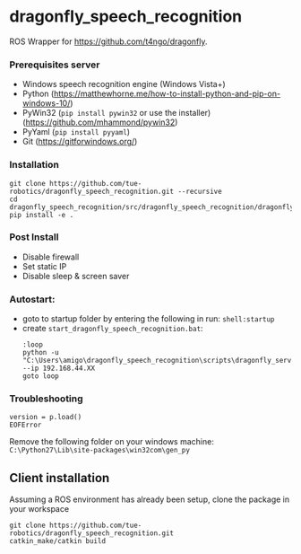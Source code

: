 dragonfly_speech_recognition
============================

ROS Wrapper for https://github.com/t4ngo/dragonfly.

### Prerequisites server

- Windows speech recognition engine (Windows Vista+)
- Python (https://matthewhorne.me/how-to-install-python-and-pip-on-windows-10/)
- PyWin32 (`pip install pywin32` or use the installer) (https://github.com/mhammond/pywin32)
- PyYaml (`pip install pyyaml`)
- Git (https://gitforwindows.org/)

### Installation

    git clone https://github.com/tue-robotics/dragonfly_speech_recognition.git --recursive
    cd dragonfly_speech_recognition/src/dragonfly_speech_recognition/dragonfly
    pip install -e .

### Post Install
- Disable firewall
- Set static IP
- Disable sleep & screen saver

### Autostart:
- goto to startup folder by entering the following in run: `shell:startup`
- create `start_dragonfly_speech_recognition.bat`:
    ```
    :loop
    python -u "C:\Users\amigo\dragonfly_speech_recognition\scripts\dragonfly_server" --ip 192.168.44.XX
    goto loop
    ```
    
### Troubleshooting

```
version = p.load()
EOFError
```

Remove the following folder on your windows machine: `C:\Python27\Lib\site-packages\win32com\gen_py`

## Client installation

Assuming a ROS environment has already been setup, clone the package in your workspace

    git clone https://github.com/tue-robotics/dragonfly_speech_recognition.git
    catkin_make/catkin build
